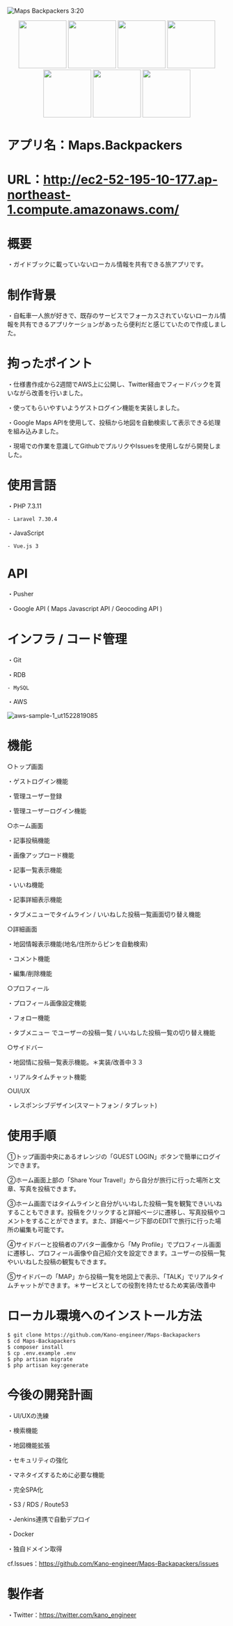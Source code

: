 ![Maps Backpackers 3:20](https://user-images.githubusercontent.com/71540533/111856298-0f88db80-896d-11eb-8c01-e854f965e4c5.gif)

<p align="center">
  <a href="https://laravel.com"><img src="https://user-images.githubusercontent.com/71540533/111902059-cd4fbf00-8a7e-11eb-851b-f2ffff37f3f1.png" height="110px;" /></a>
  <a href="https://vuejs.org/index.html"><img src="https://user-images.githubusercontent.com/71540533/111902057-cc1e9200-8a7e-11eb-8878-38ecf9b89daf.png" height="110px;" /></a>
  <a href="https://pusher.com/channels?campaignid=916184871&utm_source=adwords&utm_medium=cpc&utm_campaign=Brand_Pusher_Exact&utm_term=pusher%20api&utm_creative=264982473776&gclid=Cj0KCQjw3duCBhCAARIsAJeFyPVYHAebhDkuoH2xAOXBdB1fHou4JHfQ40-PsQGTVIo-Mi_2fYLcGcAaAnIJEALw_wcB"><img src="https://user-images.githubusercontent.com/71540533/111903081-d1321000-8a83-11eb-9406-97ff49477d6a.png" height="110px;" /></a>
  <a href="https://console.cloud.google.com/apis/library?hl=ja&pli=1&project=maps-301303&folder=&organizationId=&rif_reserveds"><img src="https://user-images.githubusercontent.com/71540533/111902297-37b52f00-8a80-11eb-88ec-b3c7d98ab01e.png" height="110px;" /></a>
  <a href="https://git-scm.com/"><img src="https://user-images.githubusercontent.com/71540533/111902546-5831b900-8a81-11eb-8bc5-648841923e35.png" height="110px;" /></a>
  <a href="https://www.mysql.com/"><img src="https://user-images.githubusercontent.com/71540533/111902721-20774100-8a82-11eb-9183-8c8c38012c75.png" height="110px;" /></a>
  <a href="https://aws.amazon.com/?nc1=h_ls"><img src="https://user-images.githubusercontent.com/71540533/111902063-cde85580-8a7e-11eb-8b8c-6b1f7e02c2e3.jpg" height="110px;" /></a>
</p>

# アプリ名：Maps.Backpackers

# URL：http://ec2-52-195-10-177.ap-northeast-1.compute.amazonaws.com/

# 概要

・ガイドブックに載っていないローカル情報を共有できる旅アプリです。

# 制作背景

・自転車一人旅が好きで、既存のサービスでフォーカスされていないローカル情報を共有できるアプリケーションがあったら便利だと感じていたので作成しました。

# 拘ったポイント

・仕様書作成から2週間でAWS上に公開し、Twitter経由でフィードバックを貰いながら改善を行いました。

・使ってもらいやすいようゲストログイン機能を実装しました。

・Google Maps APIを使用して、投稿から地図を自動検索して表示できる処理を組み込みました。

・現場での作業を意識してGithubでプルリクやIssuesを使用しながら開発しました。

# 使用言語

・PHP 7.3.11

    - Laravel 7.30.4

・JavaScript

    - Vue.js 3

# API 

・Pusher

・Google API ( Maps Javascript API / Geocoding API )


# インフラ / コード管理

・Git

・RDB

    - MySQL

・AWS

![aws-sample-1_ut1522819085](https://user-images.githubusercontent.com/71540533/109102044-579c5000-776b-11eb-9e0b-e3afb6f0e42e.png)

# 機能

○トップ画面

・ゲストログイン機能

・管理ユーザー登録

・管理ユーザーログイン機能

○ホーム画面

・記事投稿機能

・画像アップロード機能

・記事一覧表示機能 

・いいね機能

・記事詳細表示機能 

・タブメニューでタイムライン / いいねした投稿一覧画面切り替え機能

○詳細画面

・地図情報表示機能(地名/住所からピンを自動検索) 

・コメント機能

・編集/削除機能 

○プロフィール

・プロフィール画像設定機能

・フォロー機能

・タブメニュー でユーザーの投稿一覧 / いいねした投稿一覧の切り替え機能

○サイドバー

・地図情に投稿一覧表示機能。＊実装/改善中３３

・リアルタイムチャット機能

○UI/UX

・レスポンシブデザイン(スマートフォン / タブレット)

# 使用手順
①トップ画面中央にあるオレンジの「GUEST LOGIN」ボタンで簡単にログインできます。

②ホーム画面上部の「Share Your Travel!」から自分が旅行に行った場所と文章、写真を投稿できます。

③ホーム画面ではタイムラインと自分がいいねした投稿一覧を観覧できいいねすることもできます。投稿をクリックすると詳細ページに遷移し、写真投稿やコメントをすることができます。また、詳細ページ下部のEDITで旅行に行った場所の編集も可能です。

④サイドバーと投稿者のアバター画像から「My Profile」でプロフィール画面に遷移し、プロフィール画像や自己紹介文を設定できます。ユーザーの投稿一覧やいいねした投稿の観覧もできます。

⑤サイドバーの「MAP」から投稿一覧を地図上で表示、「TALK」でリアルタイムチャットができます。＊サービスとしての役割を持たせるため実装/改善中

# ローカル環境へのインストール方法

    $ git clone https://github.com/Kano-engineer/Maps-Backapackers
    $ cd Maps-Backapackers
    $ composer install
    $ cp .env.example .env
    $ php artisan migrate
    $ php artisan key:generate

# 今後の開発計画

・UI/UXの洗練

・検索機能

・地図機能拡張

・セキュリティの強化

・マネタイズするために必要な機能

・完全SPA化

・S3 / RDS / Route53

・Jenkins連携で自動デプロイ

・Docker

・独自ドメイン取得

cf.Issues：https://github.com/Kano-engineer/Maps-Backapackers/issues

# 製作者

・Twitter：https://twitter.com/kano_engineer
